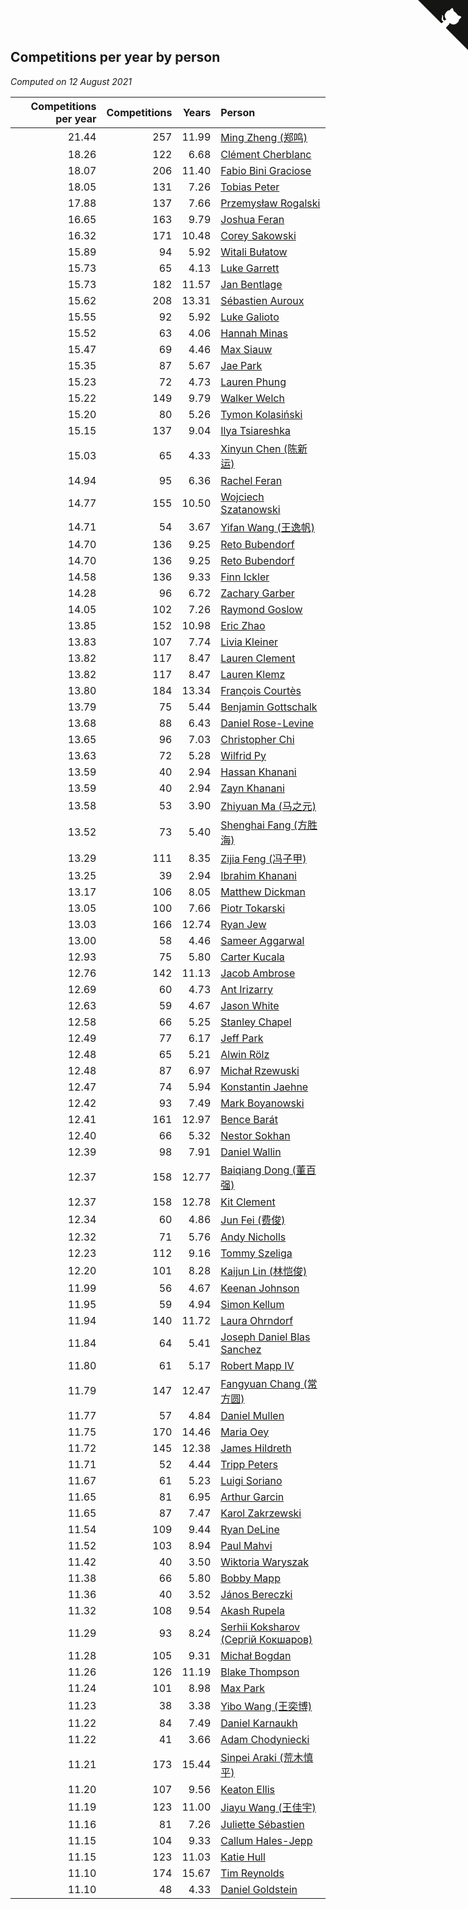 ## Competitions per year by person

*Computed on 12 August 2021*

| Competitions per year | Competitions | Years | Person |
| ---: | ---: | ---: | :--- |
| 21.44 | 257 | 11.99 | [Ming Zheng (郑鸣)](https://www.worldcubeassociation.org/persons/2009ZHEN11) |
| 18.26 | 122 | 6.68 | [Clément Cherblanc](https://www.worldcubeassociation.org/persons/2014CHER05) |
| 18.07 | 206 | 11.40 | [Fabio Bini Graciose](https://www.worldcubeassociation.org/persons/2010GRAC02) |
| 18.05 | 131 | 7.26 | [Tobias Peter](https://www.worldcubeassociation.org/persons/2014PETE03) |
| 17.88 | 137 | 7.66 | [Przemysław Rogalski](https://www.worldcubeassociation.org/persons/2013ROGA02) |
| 16.65 | 163 | 9.79 | [Joshua Feran](https://www.worldcubeassociation.org/persons/2011FERA01) |
| 16.32 | 171 | 10.48 | [Corey Sakowski](https://www.worldcubeassociation.org/persons/2011SAKO01) |
| 15.89 | 94 | 5.92 | [Witali Bułatow](https://www.worldcubeassociation.org/persons/2015BUAT01) |
| 15.73 | 65 | 4.13 | [Luke Garrett](https://www.worldcubeassociation.org/persons/2017GARR05) |
| 15.73 | 182 | 11.57 | [Jan Bentlage](https://www.worldcubeassociation.org/persons/2010BENT01) |
| 15.62 | 208 | 13.31 | [Sébastien Auroux](https://www.worldcubeassociation.org/persons/2008AURO01) |
| 15.55 | 92 | 5.92 | [Luke Galioto](https://www.worldcubeassociation.org/persons/2015GALI02) |
| 15.52 | 63 | 4.06 | [Hannah Minas](https://www.worldcubeassociation.org/persons/2017MINA04) |
| 15.47 | 69 | 4.46 | [Max Siauw](https://www.worldcubeassociation.org/persons/2017SIAU02) |
| 15.35 | 87 | 5.67 | [Jae Park](https://www.worldcubeassociation.org/persons/2015PARK24) |
| 15.23 | 72 | 4.73 | [Lauren Phung](https://www.worldcubeassociation.org/persons/2016PHUN02) |
| 15.22 | 149 | 9.79 | [Walker Welch](https://www.worldcubeassociation.org/persons/2011WELC01) |
| 15.20 | 80 | 5.26 | [Tymon Kolasiński](https://www.worldcubeassociation.org/persons/2016KOLA02) |
| 15.15 | 137 | 9.04 | [Ilya Tsiareshka](https://www.worldcubeassociation.org/persons/2012TERE01) |
| 15.03 | 65 | 4.33 | [Xinyun Chen (陈新运)](https://www.worldcubeassociation.org/persons/2017CHEN36) |
| 14.94 | 95 | 6.36 | [Rachel Feran](https://www.worldcubeassociation.org/persons/2015FERA01) |
| 14.77 | 155 | 10.50 | [Wojciech Szatanowski](https://www.worldcubeassociation.org/persons/2011SZAT01) |
| 14.71 | 54 | 3.67 | [Yifan Wang (王逸帆)](https://www.worldcubeassociation.org/persons/2017WANY29) |
| 14.70 | 136 | 9.25 | [Reto Bubendorf](https://www.worldcubeassociation.org/persons/2012BUBE01) |
| 14.70 | 136 | 9.25 | [Reto Bubendorf](https://www.worldcubeassociation.org/persons/2012BUBE01) |
| 14.58 | 136 | 9.33 | [Finn Ickler](https://www.worldcubeassociation.org/persons/2012ICKL01) |
| 14.28 | 96 | 6.72 | [Zachary Garber](https://www.worldcubeassociation.org/persons/2014GARB01) |
| 14.05 | 102 | 7.26 | [Raymond Goslow](https://www.worldcubeassociation.org/persons/2014GOSL01) |
| 13.85 | 152 | 10.98 | [Eric Zhao](https://www.worldcubeassociation.org/persons/2010ZHAO19) |
| 13.83 | 107 | 7.74 | [Livia Kleiner](https://www.worldcubeassociation.org/persons/2013KLEI03) |
| 13.82 | 117 | 8.47 | [Lauren Clement](https://www.worldcubeassociation.org/persons/2013KLEM01) |
| 13.82 | 117 | 8.47 | [Lauren Klemz](https://www.worldcubeassociation.org/persons/2013KLEM01) |
| 13.80 | 184 | 13.34 | [François Courtès](https://www.worldcubeassociation.org/persons/2008COUR01) |
| 13.79 | 75 | 5.44 | [Benjamin Gottschalk](https://www.worldcubeassociation.org/persons/2016GOTT01) |
| 13.68 | 88 | 6.43 | [Daniel Rose-Levine](https://www.worldcubeassociation.org/persons/2015ROSE01) |
| 13.65 | 96 | 7.03 | [Christopher Chi](https://www.worldcubeassociation.org/persons/2014CHIC01) |
| 13.63 | 72 | 5.28 | [Wilfrid Py](https://www.worldcubeassociation.org/persons/2016PYWI01) |
| 13.59 | 40 | 2.94 | [Hassan Khanani](https://www.worldcubeassociation.org/persons/2018KHAN26) |
| 13.59 | 40 | 2.94 | [Zayn Khanani](https://www.worldcubeassociation.org/persons/2018KHAN28) |
| 13.58 | 53 | 3.90 | [Zhiyuan Ma (马之元)](https://www.worldcubeassociation.org/persons/2017MAZH04) |
| 13.52 | 73 | 5.40 | [Shenghai Fang (方胜海)](https://www.worldcubeassociation.org/persons/2016FANG01) |
| 13.29 | 111 | 8.35 | [Zijia Feng (冯子甲)](https://www.worldcubeassociation.org/persons/2013FENG02) |
| 13.25 | 39 | 2.94 | [Ibrahim Khanani](https://www.worldcubeassociation.org/persons/2018KHAN27) |
| 13.17 | 106 | 8.05 | [Matthew Dickman](https://www.worldcubeassociation.org/persons/2013DICK01) |
| 13.05 | 100 | 7.66 | [Piotr Tokarski](https://www.worldcubeassociation.org/persons/2013TOKA01) |
| 13.03 | 166 | 12.74 | [Ryan Jew](https://www.worldcubeassociation.org/persons/2008JEWR01) |
| 13.00 | 58 | 4.46 | [Sameer Aggarwal](https://www.worldcubeassociation.org/persons/2017AGGA01) |
| 12.93 | 75 | 5.80 | [Carter Kucala](https://www.worldcubeassociation.org/persons/2015KUCA01) |
| 12.76 | 142 | 11.13 | [Jacob Ambrose](https://www.worldcubeassociation.org/persons/2010AMBR01) |
| 12.69 | 60 | 4.73 | [Ant Irizarry](https://www.worldcubeassociation.org/persons/2016IRIZ02) |
| 12.63 | 59 | 4.67 | [Jason White](https://www.worldcubeassociation.org/persons/2016WHIT16) |
| 12.58 | 66 | 5.25 | [Stanley Chapel](https://www.worldcubeassociation.org/persons/2016CHAP04) |
| 12.49 | 77 | 6.17 | [Jeff Park](https://www.worldcubeassociation.org/persons/2015PARK08) |
| 12.48 | 65 | 5.21 | [Alwin Rölz](https://www.worldcubeassociation.org/persons/2016ROLZ01) |
| 12.48 | 87 | 6.97 | [Michał Rzewuski](https://www.worldcubeassociation.org/persons/2014RZEW01) |
| 12.47 | 74 | 5.94 | [Konstantin Jaehne](https://www.worldcubeassociation.org/persons/2015JAEH01) |
| 12.42 | 93 | 7.49 | [Mark Boyanowski](https://www.worldcubeassociation.org/persons/2014BOYA01) |
| 12.41 | 161 | 12.97 | [Bence Barát](https://www.worldcubeassociation.org/persons/2008BARA01) |
| 12.40 | 66 | 5.32 | [Nestor Sokhan](https://www.worldcubeassociation.org/persons/2016SOKH01) |
| 12.39 | 98 | 7.91 | [Daniel Wallin](https://www.worldcubeassociation.org/persons/2013WALL03) |
| 12.37 | 158 | 12.77 | [Baiqiang Dong (董百强)](https://www.worldcubeassociation.org/persons/2008DONG06) |
| 12.37 | 158 | 12.78 | [Kit Clement](https://www.worldcubeassociation.org/persons/2008CLEM01) |
| 12.34 | 60 | 4.86 | [Jun Fei (费俊)](https://www.worldcubeassociation.org/persons/2016FEIJ02) |
| 12.32 | 71 | 5.76 | [Andy Nicholls](https://www.worldcubeassociation.org/persons/2015NICH04) |
| 12.23 | 112 | 9.16 | [Tommy Szeliga](https://www.worldcubeassociation.org/persons/2012SZEL01) |
| 12.20 | 101 | 8.28 | [Kaijun Lin (林恺俊)](https://www.worldcubeassociation.org/persons/2013LINK01) |
| 11.99 | 56 | 4.67 | [Keenan Johnson](https://www.worldcubeassociation.org/persons/2016JOHN30) |
| 11.95 | 59 | 4.94 | [Simon Kellum](https://www.worldcubeassociation.org/persons/2016KELL12) |
| 11.94 | 140 | 11.72 | [Laura Ohrndorf](https://www.worldcubeassociation.org/persons/2009OHRN01) |
| 11.84 | 64 | 5.41 | [Joseph Daniel Blas Sanchez](https://www.worldcubeassociation.org/persons/2016SANC08) |
| 11.80 | 61 | 5.17 | [Robert Mapp IV](https://www.worldcubeassociation.org/persons/2016IVRO01) |
| 11.79 | 147 | 12.47 | [Fangyuan Chang (常方圆)](https://www.worldcubeassociation.org/persons/2009CHAN04) |
| 11.77 | 57 | 4.84 | [Daniel Mullen](https://www.worldcubeassociation.org/persons/2016MULL04) |
| 11.75 | 170 | 14.46 | [Maria Oey](https://www.worldcubeassociation.org/persons/2007OEYM01) |
| 11.72 | 145 | 12.38 | [James Hildreth](https://www.worldcubeassociation.org/persons/2009HILD01) |
| 11.71 | 52 | 4.44 | [Tripp Peters](https://www.worldcubeassociation.org/persons/2017PETE04) |
| 11.67 | 61 | 5.23 | [Luigi Soriano](https://www.worldcubeassociation.org/persons/2016SORI04) |
| 11.65 | 81 | 6.95 | [Arthur Garcin](https://www.worldcubeassociation.org/persons/2014GARC27) |
| 11.65 | 87 | 7.47 | [Karol Zakrzewski](https://www.worldcubeassociation.org/persons/2014ZAKR01) |
| 11.54 | 109 | 9.44 | [Ryan DeLine](https://www.worldcubeassociation.org/persons/2012DELI01) |
| 11.52 | 103 | 8.94 | [Paul Mahvi](https://www.worldcubeassociation.org/persons/2012MAHV01) |
| 11.42 | 40 | 3.50 | [Wiktoria Waryszak](https://www.worldcubeassociation.org/persons/2018WARY01) |
| 11.38 | 66 | 5.80 | [Bobby Mapp](https://www.worldcubeassociation.org/persons/2015MAPP01) |
| 11.36 | 40 | 3.52 | [János Bereczki](https://www.worldcubeassociation.org/persons/2018BERE01) |
| 11.32 | 108 | 9.54 | [Akash Rupela](https://www.worldcubeassociation.org/persons/2012RUPE01) |
| 11.29 | 93 | 8.24 | [Serhii Koksharov (Сергій Кокшаров)](https://www.worldcubeassociation.org/persons/2013KOKS01) |
| 11.28 | 105 | 9.31 | [Michał Bogdan](https://www.worldcubeassociation.org/persons/2012BOGD01) |
| 11.26 | 126 | 11.19 | [Blake Thompson](https://www.worldcubeassociation.org/persons/2010THOM03) |
| 11.24 | 101 | 8.98 | [Max Park](https://www.worldcubeassociation.org/persons/2012PARK03) |
| 11.23 | 38 | 3.38 | [Yibo Wang (王奕博)](https://www.worldcubeassociation.org/persons/2018WANG39) |
| 11.22 | 84 | 7.49 | [Daniel Karnaukh](https://www.worldcubeassociation.org/persons/2014KARN02) |
| 11.22 | 41 | 3.66 | [Adam Chodyniecki](https://www.worldcubeassociation.org/persons/2017CHOD02) |
| 11.21 | 173 | 15.44 | [Sinpei Araki (荒木慎平)](https://www.worldcubeassociation.org/persons/2006ARAK01) |
| 11.20 | 107 | 9.56 | [Keaton Ellis](https://www.worldcubeassociation.org/persons/2012ELLI01) |
| 11.19 | 123 | 11.00 | [Jiayu Wang (王佳宇)](https://www.worldcubeassociation.org/persons/2010WANG53) |
| 11.16 | 81 | 7.26 | [Juliette Sébastien](https://www.worldcubeassociation.org/persons/2014SEBA01) |
| 11.15 | 104 | 9.33 | [Callum Hales-Jepp](https://www.worldcubeassociation.org/persons/2012HALE01) |
| 11.15 | 123 | 11.03 | [Katie Hull](https://www.worldcubeassociation.org/persons/2010HULL01) |
| 11.10 | 174 | 15.67 | [Tim Reynolds](https://www.worldcubeassociation.org/persons/2005REYN01) |
| 11.10 | 48 | 4.33 | [Daniel Goldstein](https://www.worldcubeassociation.org/persons/2017GOLD01) |


<a href="https://github.com/jonatanklosko/wca_statistics" class="github-corner" aria-label="View source on Github"><svg width="80" height="80" viewBox="0 0 250 250" style="fill:#151513; color:#fff; position: absolute; top: 0; border: 0; right: 0;" aria-hidden="true"><path d="M0,0 L115,115 L130,115 L142,142 L250,250 L250,0 Z"></path><path d="M128.3,109.0 C113.8,99.7 119.0,89.6 119.0,89.6 C122.0,82.7 120.5,78.6 120.5,78.6 C119.2,72.0 123.4,76.3 123.4,76.3 C127.3,80.9 125.5,87.3 125.5,87.3 C122.9,97.6 130.6,101.9 134.4,103.2" fill="currentColor" style="transform-origin: 130px 106px;" class="octo-arm"></path><path d="M115.0,115.0 C114.9,115.1 118.7,116.5 119.8,115.4 L133.7,101.6 C136.9,99.2 139.9,98.4 142.2,98.6 C133.8,88.0 127.5,74.4 143.8,58.0 C148.5,53.4 154.0,51.2 159.7,51.0 C160.3,49.4 163.2,43.6 171.4,40.1 C171.4,40.1 176.1,42.5 178.8,56.2 C183.1,58.6 187.2,61.8 190.9,65.4 C194.5,69.0 197.7,73.2 200.1,77.6 C213.8,80.2 216.3,84.9 216.3,84.9 C212.7,93.1 206.9,96.0 205.4,96.6 C205.1,102.4 203.0,107.8 198.3,112.5 C181.9,128.9 168.3,122.5 157.7,114.1 C157.9,116.9 156.7,120.9 152.7,124.9 L141.0,136.5 C139.8,137.7 141.6,141.9 141.8,141.8 Z" fill="currentColor" class="octo-body"></path></svg></a><style>.github-corner:hover .octo-arm{animation:octocat-wave 560ms ease-in-out}@keyframes octocat-wave{0%,100%{transform:rotate(0)}20%,60%{transform:rotate(-25deg)}40%,80%{transform:rotate(10deg)}}@media (max-width:500px){.github-corner:hover .octo-arm{animation:none}.github-corner .octo-arm{animation:octocat-wave 560ms ease-in-out}}</style>

